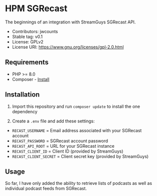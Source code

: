 # HPM SGRecast

The beginnings of an integration with StreamGuys SGRecast API.

- Contributors: jwcounts
- Stable tag: v0.1
- License: GPLv2
- License URI: https://www.gnu.org/licenses/gpl-2.0.html

## Requirements

* PHP >= 8.0
* Composer - [Install](https://getcomposer.org/doc/00-intro.md#installation-linux-unix-osx)

## Installation

1. Import this repository and run `composer update` to install the one dependency

2. Create a `.env` file and add these settings:
  * `RECAST_USERNAME` = Email address associated with your SGRecast account
  * `RECAST_PASSWORD` = SGRecast account password
  * `RECAST_API_ROOT` = URL for your SGRecast instance
  * `RECAST_CLIENT_ID` = Client ID (provided by StreamGuys)
  * `RECAST_CLIENT_SECRET` = Client secret key (provided by StreamGuys)

## Usage

So far, I have only added the ability to retrieve lists of podcasts as well as individual podcast feeds from SGRecast.